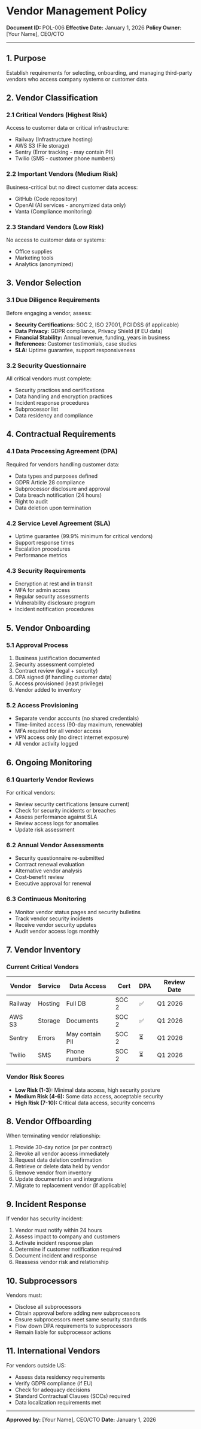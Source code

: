 # Vendor Management Policy

**Document ID:** POL-006
**Effective Date:** January 1, 2026
**Policy Owner:** [Your Name], CEO/CTO

---

## 1. Purpose
Establish requirements for selecting, onboarding, and managing third-party vendors who access company systems or customer data.

## 2. Vendor Classification

### 2.1 Critical Vendors (Highest Risk)
Access to customer data or critical infrastructure:
- Railway (Infrastructure hosting)
- AWS S3 (File storage)
- Sentry (Error tracking - may contain PII)
- Twilio (SMS - customer phone numbers)

### 2.2 Important Vendors (Medium Risk)
Business-critical but no direct customer data access:
- GitHub (Code repository)
- OpenAI (AI services - anonymized data only)
- Vanta (Compliance monitoring)

### 2.3 Standard Vendors (Low Risk)
No access to customer data or systems:
- Office supplies
- Marketing tools
- Analytics (anonymized)

## 3. Vendor Selection

### 3.1 Due Diligence Requirements
Before engaging a vendor, assess:
- **Security Certifications:** SOC 2, ISO 27001, PCI DSS (if applicable)
- **Data Privacy:** GDPR compliance, Privacy Shield (if EU data)
- **Financial Stability:** Annual revenue, funding, years in business
- **References:** Customer testimonials, case studies
- **SLA:** Uptime guarantee, support responsiveness

### 3.2 Security Questionnaire
All critical vendors must complete:
- Security practices and certifications
- Data handling and encryption practices
- Incident response procedures
- Subprocessor list
- Data residency and compliance

## 4. Contractual Requirements

### 4.1 Data Processing Agreement (DPA)
Required for vendors handling customer data:
- Data types and purposes defined
- GDPR Article 28 compliance
- Subprocessor disclosure and approval
- Data breach notification (24 hours)
- Right to audit
- Data deletion upon termination

### 4.2 Service Level Agreement (SLA)
- Uptime guarantee (99.9% minimum for critical vendors)
- Support response times
- Escalation procedures
- Performance metrics

### 4.3 Security Requirements
- Encryption at rest and in transit
- MFA for admin access
- Regular security assessments
- Vulnerability disclosure program
- Incident notification procedures

## 5. Vendor Onboarding

### 5.1 Approval Process
1. Business justification documented
2. Security assessment completed
3. Contract review (legal + security)
4. DPA signed (if handling customer data)
5. Access provisioned (least privilege)
6. Vendor added to inventory

### 5.2 Access Provisioning
- Separate vendor accounts (no shared credentials)
- Time-limited access (90-day maximum, renewable)
- MFA required for all vendor access
- VPN access only (no direct internet exposure)
- All vendor activity logged

## 6. Ongoing Monitoring

### 6.1 Quarterly Vendor Reviews
For critical vendors:
- Review security certifications (ensure current)
- Check for security incidents or breaches
- Assess performance against SLA
- Review access logs for anomalies
- Update risk assessment

### 6.2 Annual Vendor Assessments
- Security questionnaire re-submitted
- Contract renewal evaluation
- Alternative vendor analysis
- Cost-benefit review
- Executive approval for renewal

### 6.3 Continuous Monitoring
- Monitor vendor status pages and security bulletins
- Track vendor security incidents
- Receive vendor security updates
- Audit vendor access logs monthly

## 7. Vendor Inventory

### Current Critical Vendors

| Vendor | Service | Data Access | Cert | DPA | Review Date |
|--------|---------|-------------|------|-----|-------------|
| Railway | Hosting | Full DB | SOC 2 | ✅ | Q1 2026 |
| AWS S3 | Storage | Documents | SOC 2 | ✅ | Q1 2026 |
| Sentry | Errors | May contain PII | SOC 2 | ⏳ | Q1 2026 |
| Twilio | SMS | Phone numbers | SOC 2 | ⏳ | Q1 2026 |

### Vendor Risk Scores
- **Low Risk (1-3):** Minimal data access, high security posture
- **Medium Risk (4-6):** Some data access, acceptable security
- **High Risk (7-10):** Critical data access, security concerns

## 8. Vendor Offboarding

When terminating vendor relationship:
1. Provide 30-day notice (or per contract)
2. Revoke all vendor access immediately
3. Request data deletion confirmation
4. Retrieve or delete data held by vendor
5. Remove vendor from inventory
6. Update documentation and integrations
7. Migrate to replacement vendor (if applicable)

## 9. Incident Response

If vendor has security incident:
1. Vendor must notify within 24 hours
2. Assess impact to company and customers
3. Activate incident response plan
4. Determine if customer notification required
5. Document incident and response
6. Reassess vendor risk and relationship

## 10. Subprocessors

Vendors must:
- Disclose all subprocessors
- Obtain approval before adding new subprocessors
- Ensure subprocessors meet same security standards
- Flow down DPA requirements to subprocessors
- Remain liable for subprocessor actions

## 11. International Vendors

For vendors outside US:
- Assess data residency requirements
- Verify GDPR compliance (if EU)
- Check for adequacy decisions
- Standard Contractual Clauses (SCCs) required
- Data localization requirements met

---

**Approved by:** [Your Name], CEO/CTO
**Date:** January 1, 2026
